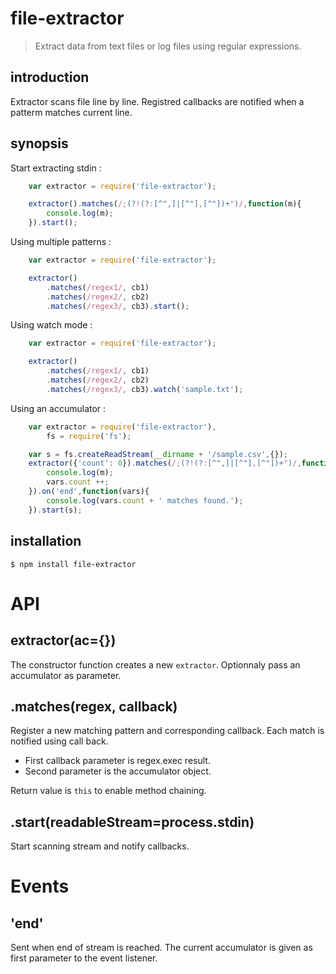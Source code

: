 file-extractor
=========

> Extract data from text files or log files using regular expressions.

introduction
------------
Extractor scans file line by line. Registred callbacks are notified when a patterm matches current line.

synopsis
--------
Start extracting stdin :

```javascript
    var extractor = require('file-extractor');

    extractor().matches(/;(?!(?:[^",]|[^"],[^"])+")/,function(m){
        console.log(m);
    }).start();
```  
Using multiple patterns :

```javascript
    var extractor = require('file-extractor');

    extractor()
        .matches(/regex1/, cb1)
        .matches(/regex2/, cb2)
        .matches(/regex3/, cb3).start();
```  

Using watch mode :

```javascript
    var extractor = require('file-extractor');

    extractor()
        .matches(/regex1/, cb1)
        .matches(/regex2/, cb2)
        .matches(/regex3/, cb3).watch('sample.txt');
```  

Using an accumulator :

```javascript
    var extractor = require('file-extractor'),
        fs = require('fs');

    var s = fs.createReadStream(__dirname + '/sample.csv',{});
    extractor({'count': 0}).matches(/;(?!(?:[^",]|[^"],[^"])+")/,function(m,vars){
        console.log(m);
        vars.count ++;
    }).on('end',function(vars){
        console.log(vars.count + ' matches found.');
    }).start(s);
```  

installation
------------

    $ npm install file-extractor

API
===

extractor(ac={})
----------------
The constructor function creates a new `extractor`. Optionnaly pass an accumulator as parameter.


.matches(regex, callback)
--------------------------
Register a new matching pattern and corresponding callback. Each match is notified using call back. 

* First callback parameter is regex.exec result.
* Second parameter is the accumulator object.

Return value is `this` to enable method chaining.

.start(readableStream=process.stdin)
------------------------------------
Start scanning stream and notify callbacks.

Events
======

'end'
-----
Sent when end of stream is reached. The current accumulator is given as first parameter to the event listener.


